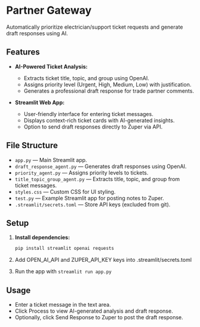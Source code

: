 # Partner Gateway

Automatically prioritize electrician/support ticket requests and generate draft responses using AI.

## Features

- **AI-Powered Ticket Analysis:**  
  - Extracts ticket title, topic, and group using OpenAI.
  - Assigns priority level (Urgent, High, Medium, Low) with justification.
  - Generates a professional draft response for trade partner comments.

- **Streamlit Web App:**  
  - User-friendly interface for entering ticket messages.
  - Displays context-rich ticket cards with AI-generated insights.
  - Option to send draft responses directly to Zuper via API.

## File Structure

- `app.py` — Main Streamlit app.
- `draft_response_agent.py` — Generates draft responses using OpenAI.
- `priority_agent.py` — Assigns priority levels to tickets.
- `title_topic_group_agent.py` — Extracts title, topic, and group from ticket messages.
- `styles.css` — Custom CSS for UI styling.
- `test.py` — Example Streamlit app for posting notes to Zuper.
- `.streamlit/secrets.toml` — Store API keys (excluded from git).

## Setup

1. **Install dependencies:**
   ```sh
   pip install streamlit openai requests

2. Add OPEN_AI_API and ZUPER_API_KEY keys into .streamlit/secrets.toml 

3. Run the app with `streamlit run app.py`

## Usage
- Enter a ticket message in the text area.
- Click Process to view AI-generated analysis and draft response.
- Optionally, click Send Response to Zuper to post the draft response.